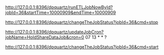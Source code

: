 http://127.0.0.1:8396/dpquartz/runETLJobNowById?jobId=36&startTime=10000909&endTime=10000909 

http://127.0.0.1:8396/dpquartz/changeTheJobStatus?jobId=36&cmd=stop

http://127.0.0.1:8396/dpquartz/updateJobCron?jobName=HoldShareDataJob&cron=0 07 13 * * ?

http://127.0.0.1:8396/dpquartz/changeTheJobStatus?jobId=36&cmd=start

